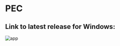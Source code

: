 # PEC

## Link to latest release for Windows:
![app](https://user-images.githubusercontent.com/122688188/212488039-80d5c912-b1b3-47fe-b695-24eb20d1b873.png)
